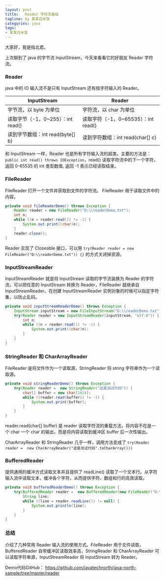 ```yaml
---
layout: post
title:   Reader 字符流基础
tagline: by 某某白米饭
categories: java
tags:
- 某某白米饭
---
```


大家好，我是指北君。

上次聊到了 java 的字节流 InputStream，今天来看看它的好朋友 Reader 字符流。

<!--more-->

### Reader

java 中的 IO 输入流不是只有 InputStream 还有按字符输入的 Reader。

| InputStream | Reader |
| --- | --- |
| 字节流，以 byte 为单位 | 字符流，以 char 为单位 |
| 读取字节（-1，0~255）：int read() | 读取字符（-1，0~65535）：int read() |
| 读到字节数组：int read(byte[] b) | 读到字符数组：int read(char[] c) |

和 InputStream 一样，Reader 也是所有字符输入流的超类。主要的方法是：`public int read() throws IOException`，read() 读取字符流中的下一个字符，返回 0-65535 的 int 类型数值, 返回 -1 表示已经读取结束。

### FileReader

FileReader 打开一个文件并获取到文件的字符流。 FileReader 用于读取文件中的内容。

```java
private void fileReaderDemo() throws Exception {
    Reader reader = new FileReader("D:\\readerDemo.txt");
    int n;
    while ((n = reader.read()) != -1) {
        System.out.print((char)n);
    }
    reader.close();
}
```

Reader 实现了 Closeable 接口，可以用 `try(Reader reader = new FileReader("D:\\readerDemo.txt")) {}` 的方式关闭掉资源。

### InputStreamReader

InputStreamReader 就是将 InputStream 读取的字节流装换为 Reader 的字符流。可以把任意的 InputStream 转换为 Reader，FileReader 就继承自 InputStreamReader。在创建 InputStreamReader 实例对象的时候可以指定字符集，以防止乱码。 

```java
private void inputStreamReaderDemo() throws Exception {
    InputStream inputStream = new FileInputStream("D:\\readerDemo.txt");
    try(Reader reader = new InputStreamReader(inputStream, "utf-8")) {
        int n;
        while ((n = reader.read()) != -1) {
            System.out.print((char)n);
        }
    }
}
```

### StringReader 和 CharArrayReader

FileReader 是将文件作为一个读取源，StringReader 将 string 字符串作为一个读取源。

```java
private void stringReaderDemo() throws Exception {
    try(Reader reader =  new StringReader("这是测试代码")) {
        char[] buffer = new char[1024];
        while ((reader.read(buffer)) != -1) {
            System.out.print(buffer);
        }
    }
}

```

reader.read(char[] buffer) 是 reader 读取字符流的重载方法，将内容不在是一个 char 一个 char 的输出，而是将内容读取到缓冲区 buffer 后一次性输出。

CharArrayReader 和 StringReader 几乎一样，调用方法变成了 `try(Reader reader =  new CharArrayReader("这是测试代码".toCharArray()))`

### BufferedReader

提供通用的缓冲方式读取文本并且提供了 readLine() 读取了一个文本行。从字符输入流中读取文本，缓冲各个字符，从而提供字符、数组和行的高效读取。

```java
private void bufferedReaderDemo() throws Exception {
    try(BufferedReader reader =  new BufferedReader(new FileReader("D:\\readerDemo.txt"))) {
        String line;
        while ((line = reader.readLine()) != null) {
            System.out.println(line);
        }
    }
}
```

### 总结

介绍了几种常用 Reader 输入流的使用方式。FileReader 用于文件读取，BufferedReader 自带缓冲区读取效率高，StringReader 和 CharArrayReader 可以读取字符串源，InputStreamReader 将 InputStream 转为 Reader。

Demo代码GitHub： https://github.com/javatechnorth/java-north-sample/tree/master/reader
